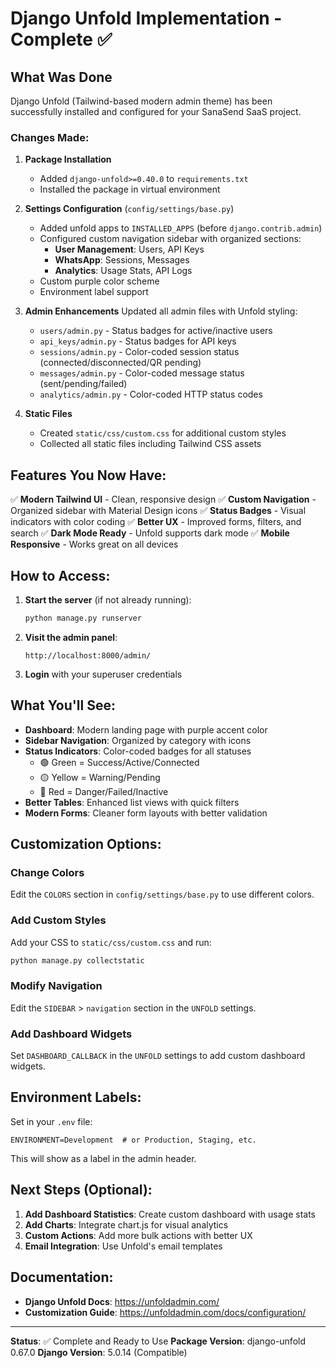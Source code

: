 # Django Unfold Implementation - Complete ✅

## What Was Done

Django Unfold (Tailwind-based modern admin theme) has been successfully installed and configured for your SanaSend SaaS project.

### Changes Made:

1. **Package Installation**
   - Added `django-unfold>=0.40.0` to `requirements.txt`
   - Installed the package in virtual environment

2. **Settings Configuration** (`config/settings/base.py`)
   - Added unfold apps to `INSTALLED_APPS` (before `django.contrib.admin`)
   - Configured custom navigation sidebar with organized sections:
     - **User Management**: Users, API Keys
     - **WhatsApp**: Sessions, Messages
     - **Analytics**: Usage Stats, API Logs
   - Custom purple color scheme
   - Environment label support

3. **Admin Enhancements**
   Updated all admin files with Unfold styling:
   - `users/admin.py` - Status badges for active/inactive users
   - `api_keys/admin.py` - Status badges for API keys
   - `sessions/admin.py` - Color-coded session status (connected/disconnected/QR pending)
   - `messages/admin.py` - Color-coded message status (sent/pending/failed)
   - `analytics/admin.py` - Color-coded HTTP status codes

4. **Static Files**
   - Created `static/css/custom.css` for additional custom styles
   - Collected all static files including Tailwind CSS assets

## Features You Now Have:

✅ **Modern Tailwind UI** - Clean, responsive design
✅ **Custom Navigation** - Organized sidebar with Material Design icons
✅ **Status Badges** - Visual indicators with color coding
✅ **Better UX** - Improved forms, filters, and search
✅ **Dark Mode Ready** - Unfold supports dark mode
✅ **Mobile Responsive** - Works great on all devices

## How to Access:

1. **Start the server** (if not already running):
   ```bash
   python manage.py runserver
   ```

2. **Visit the admin panel**:
   ```
   http://localhost:8000/admin/
   ```

3. **Login** with your superuser credentials

## What You'll See:

- **Dashboard**: Modern landing page with purple accent color
- **Sidebar Navigation**: Organized by category with icons
- **Status Indicators**: Color-coded badges for all statuses
  - 🟢 Green = Success/Active/Connected
  - 🟡 Yellow = Warning/Pending
  - 🔴 Red = Danger/Failed/Inactive
- **Better Tables**: Enhanced list views with quick filters
- **Modern Forms**: Cleaner form layouts with better validation

## Customization Options:

### Change Colors
Edit the `COLORS` section in `config/settings/base.py` to use different colors.

### Add Custom Styles
Add your CSS to `static/css/custom.css` and run:
```bash
python manage.py collectstatic
```

### Modify Navigation
Edit the `SIDEBAR` > `navigation` section in the `UNFOLD` settings.

### Add Dashboard Widgets
Set `DASHBOARD_CALLBACK` in the `UNFOLD` settings to add custom dashboard widgets.

## Environment Labels:

Set in your `.env` file:
```
ENVIRONMENT=Development  # or Production, Staging, etc.
```

This will show as a label in the admin header.

## Next Steps (Optional):

1. **Add Dashboard Statistics**: Create custom dashboard with usage stats
2. **Add Charts**: Integrate chart.js for visual analytics
3. **Custom Actions**: Add more bulk actions with better UX
4. **Email Integration**: Use Unfold's email templates

## Documentation:

- **Django Unfold Docs**: https://unfoldadmin.com/
- **Customization Guide**: https://unfoldadmin.com/docs/configuration/

---

**Status**: ✅ Complete and Ready to Use
**Package Version**: django-unfold 0.67.0
**Django Version**: 5.0.14 (Compatible)

